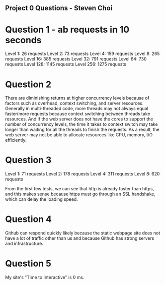 ## Project 0 Questions - Steven Choi

# Question 1 - ab requests in 10 seconds

Level 1: 26 requests
Level 2: 73 requests
Level 4: 159 requests
Level 8: 265 requests
Level 16: 385 requests
Level 32: 791 requests
Level 64: 730 requests
Level 128: 1145 requests
Level 256: 1275 requests

# Question 2

There are diminishing returns at higher concurrency levels because of factors such as overhead, context switching, and server resources. Generally in multi-threaded code, more threads may not always equal faster/more requests because context switching between threads take resources. And if the web server does not have the cores to support the number of concurrency levels, the time it takes to context switch may take longer than waiting for all the threads to finish the requests. As a result, the web server may not be able to allocate resources like CPU, memory, I/O efficiently. 

# Question 3

Level 1: 71 requests
Level 2: 178 requests
Level 4: 311 requests
Level 8: 620 requests

From the first few tests, we can see that http is already faster than https, and this makes sense because https must go through an SSL handshake, which can delay the loading speed.

# Question 4

Github can respond quickly likely because the static webpage site does not have a lot of traffic other than us and because Github has strong servers and infrastructure. 

# Question 5

My site's "Time to Interactive" is 0 ms.


